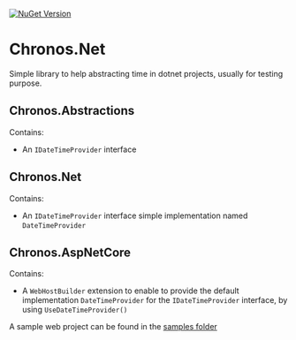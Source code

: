 [![NuGet Version](https://img.shields.io/nuget/v/Chronos.Net.svg)](https://www.nuget.org/packages/Chronos.Net/)

# Chronos.Net
Simple library to help abstracting time in dotnet projects, usually for testing purpose.

## Chronos.Abstractions
Contains:
- An `IDateTimeProvider` interface

## Chronos.Net
Contains:
- An `IDateTimeProvider` interface simple implementation named `DateTimeProvider`

## Chronos.AspNetCore
Contains:
- A `WebHostBuilder` extension to enable to provide the default implementation `DateTimeProvider` for the `IDateTimeProvider` interface, by using `UseDateTimeProvider()`  

A sample web project can be found in the [samples folder](https://github.com/vfabing/Chronos.Net/tree/master/samples/SimpleWebSample)
